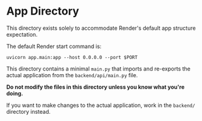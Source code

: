 # App Directory

This directory exists solely to accommodate Render's default app structure expectation. 

The default Render start command is:
```
uvicorn app.main:app --host 0.0.0.0 --port $PORT
```

This directory contains a minimal `main.py` that imports and re-exports the actual application from the `backend/api/main.py` file.

**Do not modify the files in this directory unless you know what you're doing.**

If you want to make changes to the actual application, work in the `backend/` directory instead.
